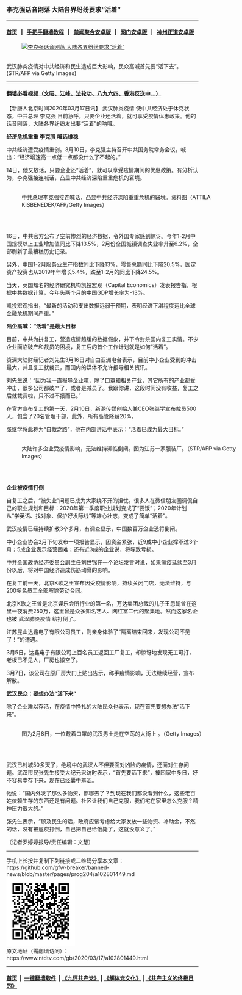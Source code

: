 ### 李克强话音刚落 大陆各界纷纷要求“活着”
------------------------

#### [首页](https://github.com/gfw-breaker/banned-news/blob/master/README.md) &nbsp;&nbsp;|&nbsp;&nbsp; [手把手翻墙教程](https://github.com/gfw-breaker/guides/wiki) &nbsp;&nbsp;|&nbsp;&nbsp; [禁闻聚合安卓版](https://github.com/gfw-breaker/bn-android) &nbsp;&nbsp;|&nbsp;&nbsp; [网门安卓版](https://github.com/oGate2/oGate) &nbsp;&nbsp;|&nbsp;&nbsp; [神州正道安卓版](https://github.com/SzzdOgate/update) 



<div><div class="featured_image">
 <a href="https://i.ntdtv.com/assets/uploads/2020/03/GettyImages-1206892153-1.jpg" target="_blank">
  <figure>
   <img alt="李克强话音刚落 大陆各界纷纷要求“活着”" src="https://i.ntdtv.com/assets/uploads/2020/03/GettyImages-1206892153-1-800x450.jpg"/>
  </figure><br/>
 </a>
 <span class="caption">
  武汉肺炎疫情对中共经济和民生造成巨大影响，民众高喊首先要“活下去”。(STR/AFP via Getty Images)
 </span>
</div>
</div><hr/>

#### [翻墙必看视频（文昭、江峰、法轮功、八九六四、香港反送中...）](https://github.com/gfw-breaker/banned-news/blob/master/pages/link3.md)

<div><div class="post_content" itemprop="articleBody">
 <p>
  【新唐人北京时间2020年03月17日讯】
  <ok href="https://www.ntdtv.com/gb/442749.htm">
   武汉肺炎疫情
  </ok>
  使中共经济处于休克状态，中共总理
  <ok href="https://www.ntdtv.com/gb/李克强.htm">
   李克强
  </ok>
  日前急呼，只要企业还活着，就可享受疫情优惠政策。他的话音刚落，大陆各界纷纷发出要“活着”的呐喊。
 </p>
 <p>
  <strong>
   经济危机重重
   <ok href="https://www.ntdtv.com/gb/李克强.htm">
    李克强
   </ok>
   喊话维稳
  </strong>
 </p>
 <p>
  中共经济遭受疫情重创。3月10日，李克强主持召开中共国务院常务会议，喊出：“经济增速高一点低一点都没什么了不起的。”
 </p>
 <p>
  14日，他又放话，只要企业还“活着”，就可以享受疫情期间的优惠政策。有分析认为，李克强接连喊话，凸显中共经济深陷重重危机的窘境。
 </p>
 <figure class="wp-caption alignnone" id="attachment_102743448" style="width: 600px">
  <img alt="" class="size-medium wp-image-102743448" src="https://i.ntdtv.com/assets/uploads/2020/01/p8886741a777978189-600x338.jpg">
   <br/><figcaption class="wp-caption-text">
    中共总理李克强接连喊话，凸显中共经济深陷重重危机的窘境。资料图（ATTILA KISBENEDEK/AFP/Getty Images）
   </figcaption><br/>
  </img>
 </figure><br/>
 <p>
  16日，中共官方公布了空前惨烈的经济数据，令外国专家感到惊讶。今年1-2月中国规模以上工业增加值同比下降13.5%，2月份全国城镇调查失业率升至6.2%，全部刷新了最糟糕历史记录。
 </p>
 <p>
  另外，中国1-2月服务业生产指数同比下降13%，零售总额同比下降20.5%，固定资产投资也从2019年年增长5.4%，跌至1-2月的同比下降24.5%。
 </p>
 <p>
  当天，英国知名的经济研究机构凯投宏观（Capital Economics）发表报告指，根据中共数据计算，今年头两个月的中国GDP增长率为-13%。
 </p>
 <p>
  凯投宏观指出，“最新的活动和支出数据远弱于预期，表明经济下滑程度远比全球金融危机期间严重。”
 </p>
 <p>
  <strong>
   陆企高喊：“活着”是最大目标
  </strong>
 </p>
 <p>
  目前，中共为拼复工，营造疫情趋缓的数据假象，并下令封杀国内复工实情。不少企业面临破产和裁员的困境，复工后的首个工作计划就是如何“活着”。
 </p>
 <p>
  资深大陆财经记者刘先生3月16日对自由亚洲电台表示，目前中小企业受到的冲击最大，并且复工就裁员，而国内的媒体不允许报导相关资讯。
 </p>
 <p>
  刘先生说：“因为我一直报导企业嘛，除了口罩和相关产业，其它所有的产业都受冲击，很多公司都破产了，或者是减员了。我跟你讲，这段时间没有收益，复工之后就裁员啦，只不过不报而已。”
 </p>
 <p>
  在官方宣布复工的第一天，2月10日，新潮传媒创始人兼CEO张继学宣布裁员500人，包含了20名管理干部，此外，所有高管降薪20%。
 </p>
 <p>
  张继学将此称为“自救之路”，他在内部讲话中表示：“活着巳成为最大目标。”
 </p>
 <figure class="wp-caption alignnone" id="attachment_102801459" style="width: 600px">
  <img alt="" class="size-medium wp-image-102801459" src="https://i.ntdtv.com/assets/uploads/2020/03/GettyImages-1170653017-800x450-1-600x338.jpg">
   <br/><figcaption class="wp-caption-text">
    大陆许多企业受疫情影响，无法维持濒临倒闭。图为江苏一家服装厂。（STR/AFP via Getty Images）
   </figcaption><br/>
  </img>
 </figure><br/>
 <p>
  <strong>
   企业被疫情打倒
  </strong>
 </p>
 <p>
  自复工之后，“被失业”问题已成为大家绕不开的担忧。很多人在微信朋友圈调侃自己的职业规划和目标：2020年第一季度职业规划变成了“要饭”；2020年计划从“学英语、找对象、保护好发际线”等雄心壮志，变成了简单“活着”。
 </p>
 <p>
  武汉疫情已经持续扩散3个多月，有调查显示，中国数百万企业恐将倒闭。
 </p>
 <p>
  中小企业协会2月下旬发布一项报告显示，因资金紧张，近9成中小企业撑不过3个月；5成企业表示经营困难；还有近3成的企业说，将导致亏损。
 </p>
 <p>
  中共全国政协经济委员会副主任刘世锦在一个论坛发言时说，如果瘟疫延续至3月份以后，将对中国经济造成伤筋动骨的影响。
 </p>
 <p>
  在复工前一天，北京K歌之王宣布因受疫情影响，持续关闭门店，无法维持，与200多名员工全部解除劳动合同。
 </p>
 <p>
  北京K歌之王曾是北京娱乐会所行业的第一名，万达集团总裁的儿子王思聪曾在这里一夜消费250万，这里曾是众多知名艺人、网红富二代的聚集地。然而这家名企也被
  <ok href="https://www.ntdtv.com/gb/442749.htm">
   武汉肺炎疫情
  </ok>
  给打倒了。
 </p>
 <p>
  江苏昆山达鑫电子有限公司员工，则亲身体验了“隔离结束回来，发现公司不见了！”的遭遇。
 </p>
 <p>
  3月5日，达鑫电子有限公司上百名员工返回工厂复工，却惊讶地发现无工可打，老板已不见人，厂房也搬空了。
 </p>
 <p>
  3月7日，该公司在原厂房大门上贴出告示，称手疫情影响，无法继续经营，宣布解散。
 </p>
 <p>
  <strong>
   武汉民众：要想办法“活下来”
  </strong>
 </p>
 <p>
  除了企业难以存活，在疫情中挣扎的大陆民众也表示，现在首先要想办法“活下来”。
 </p>
 <figure class="wp-caption alignnone" id="attachment_102801457" style="width: 600px">
  <img alt="" class="size-medium wp-image-102801457" src="https://i.ntdtv.com/assets/uploads/2020/03/GettyImages-1199359708-800x450-600x400-1-600x400.jpg"/>
  <br/><figcaption class="wp-caption-text">
   图为2月8日，一位戴着口罩的武汉男士走在空荡的大街上 。（Getty Images）
  </figcaption><br/>
 </figure><br/>
 <p>
  武汉已封城50多天了，绝境中的武汉人不但要面对凶险的疫情，还面对生存问题。武汉市民张先生接受大纪元采访时表示，“首先要活下来”，被困家中多日，好不容易幸存下来，现在已经囊中羞涩。
 </p>
 <p>
  他说：“国内外发了那么多物资，都哪去了？到现在我们都没看到什么，这些老百姓依赖生存的东西还是有问题。社区让我们自己克服，我们宅在家里怎么克服？精神压力很大的。”
 </p>
 <p>
  张先生表示，“顾及民生的话，政府应该考虑给大家发放一些物资、补助金，不然的话，没有被瘟疫打倒，自己把自己给饿毙了，这就没意义了。”
 </p>
 <p>
  （记者罗婷婷报导/责任编辑：文慧）
 </p>
 <div class="single_ad">
 </div>
</div>
</div>
<hr/>
手机上长按并复制下列链接或二维码分享本文章：<br/>
https://github.com/gfw-breaker/banned-news/blob/master/pages/prog204/a102801449.md <br/>
<a href='https://github.com/gfw-breaker/banned-news/blob/master/pages/prog204/a102801449.md'><img src='https://github.com/gfw-breaker/banned-news/blob/master/pages/prog204/a102801449.md.png'/></a> <br/>
原文地址（需翻墙访问）：https://www.ntdtv.com/gb/2020/03/17/a102801449.html


------------------------
#### [首页](https://github.com/gfw-breaker/banned-news/blob/master/README.md) &nbsp;|&nbsp; [一键翻墙软件](https://github.com/gfw-breaker/nogfw/blob/master/README.md) &nbsp;| [《九评共产党》](https://github.com/gfw-breaker/9ping.md/blob/master/README.md#九评之一评共产党是什么) | [《解体党文化》](https://github.com/gfw-breaker/jtdwh.md/blob/master/README.md) | [《共产主义的终极目的》](https://github.com/gfw-breaker/gczydzjmd.md/blob/master/README.md)


<img src='http://gfw-breaker.win/banned-news/pages/prog204/a102801449.md' width='0px' height='0px'/>
